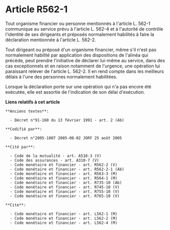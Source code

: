 # Article R562-1

Tout organisme financier ou personne mentionnés à l'article L. 562-1 communique au service prévu à l'article L. 562-4 et à
l'autorité de contrôle l'identité de ses dirigeants et préposés normalement habilités à faire la déclaration mentionnée à
l'article L. 562-2.

Tout dirigeant ou préposé d'un organisme financier, même s'il n'est pas normalement habilité par application des dispositions
de l'alinéa qui précède, peut prendre l'initiative de déclarer lui-même au service, dans des cas exceptionnels et en raison
notamment de l'urgence, une opération lui paraissant relever de l'article L. 562-2. Il en rend compte dans les meilleurs
délais à l'une des personnes normalement habilitées.

Lorsque la déclaration porte sur une opération qui n'a pas encore été exécutée, elle est assortie de l'indication de son
délai d'exécution.

**Liens relatifs à cet article**

	**Anciens textes**:

	  - Décret n°91-160 du 13 février 1991 - art. 2 (Ab)

	**Codifié par**:

	  - Décret n°2005-1007 2005-08-02 JORF 25 août 2005

	**Cité par**:

	  - Code de la mutualité - art. A510-3 (V)
	  - Code des assurances - art. A310-7 (V)
	  - Code monétaire et financier - art. R562-2 (V)
	  - Code monétaire et financier - art. R562-2-1 (Ab)
	  - Code monétaire et financier - art. R563-3 (M)
	  - Code monétaire et financier - art. R564-1 (M)
	  - Code monétaire et financier - art. R735-10 (Ab)
	  - Code monétaire et financier - art. R745-10 (V)
	  - Code monétaire et financier - art. R755-10 (V)
	  - Code monétaire et financier - art. R765-10 (V)

	**Cite**:

	  - Code monétaire et financier - art. L562-1 (M)
	  - Code monétaire et financier - art. L562-2 (M)
	  - Code monétaire et financier - art. L562-4 (M)

